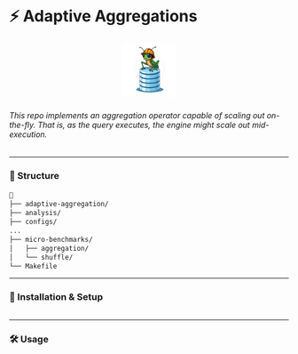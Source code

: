 # ⚡ Adaptive Aggregations
<div style="text-align: center;"><img width="100" src="pic.jpg" alt=""></div>

<h6>This repo implements an aggregation operator capable of scaling out <i>on-the-fly</i>.
That is, as the query executes, the engine might scale out <i>mid-execution</i>.</h6>

---

### 📁 Structure

```
📂
├── adaptive-aggregation/
├── analysis/
├── configs/
...
├── micro-benchmarks/
│   ├── aggregation/
│   └── shuffle/
└── Makefile
```

---

### 🔧 Installation & Setup

```bash

```

---

### 🛠️ Usage

```
```

